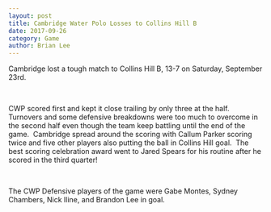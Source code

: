 ```yaml
---
layout: post
title: Cambridge Water Polo Losses to Collins Hill B
date: 2017-09-26
category: Game
author: Brian Lee
---
```


Cambridge lost a tough match to Collins Hill B, 13-7 on Saturday, September 23rd.

<br>

CWP scored first and kept it close trailing by only three at the half.  Turnovers and some defensive breakdowns were too much to overcome in the second half even though the team keep battling until the end of the game.  Cambridge spread around the scoring with Callum Parker scoring twice and five other players also putting the ball in Collins Hill goal.  The best scoring celebration award went to Jared Spears for his routine after he scored in the third quarter!

<br>

The CWP Defensive players of the game were Gabe Montes, Sydney Chambers, Nick Iline, and Brandon Lee in goal.
